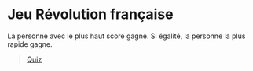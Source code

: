 # Jeu Révolution française
La personne avec le plus haut score gagne. Si égalité, la personne la plus rapide gagne.
> [Quiz]((https://forms.gle/mEnwPwSHYDhjrhBL8))
